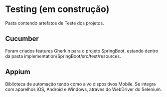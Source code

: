 # Testing (em construção)

Pasta contendo artefatos de Teste dos projetos.

## Cucumber

Foram criados features Gherkin para o projeto SpringBoot, estando dentro da pasta implementation/SpringBoot/src/test/resources.

## Appium

Biblioteca de automação tendo como alvo dispositivos Mobile. Se integra com aparelhos iOS, Android e Windows, através do WebDriver do Selenium.